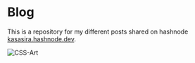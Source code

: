 # Blog

This is a repository for my different posts shared on hashnode [kasasira.hashnode.dev](https://kasasira.hashnode.dev).


![CSS-Art](https://kasasira.hashnode.dev/_next/image?url=https%3A%2F%2Fcdn.hashnode.com%2Fres%2Fhashnode%2Fimage%2Fupload%2Fv1653124818659%2FtdoEHVZgt.png%3Fw%3D1600%26h%3D840%26fit%3Dcrop%26crop%3Dentropy%26auto%3Dcompress%2Cformat%26format%3Dwebp&w=3840&q=75)
